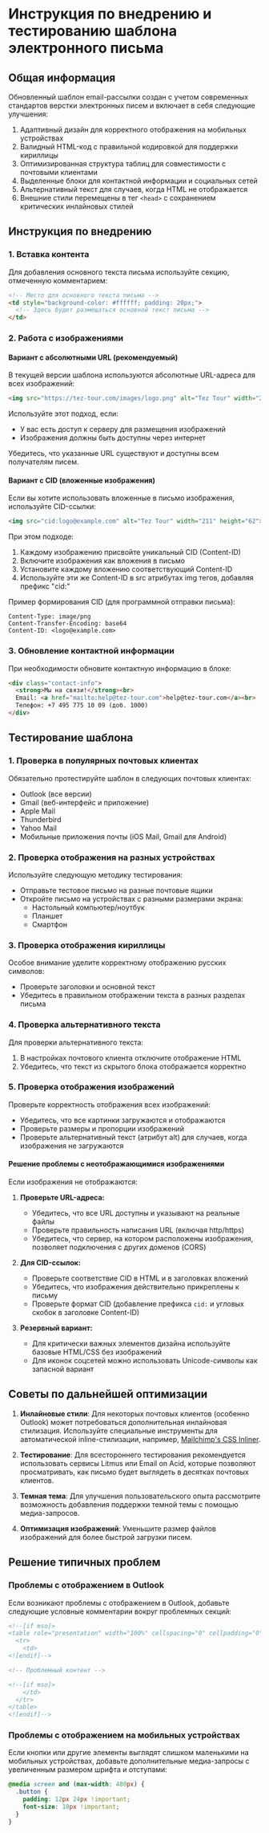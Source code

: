 # Инструкция по внедрению и тестированию шаблона электронного письма

## Общая информация

Обновленный шаблон email-рассылки создан с учетом современных стандартов верстки электронных писем и включает в себя следующие улучшения:

1. Адаптивный дизайн для корректного отображения на мобильных устройствах
2. Валидный HTML-код с правильной кодировкой для поддержки кириллицы
3. Оптимизированная структура таблиц для совместимости с почтовыми клиентами
4. Выделенные блоки для контактной информации и социальных сетей
5. Альтернативный текст для случаев, когда HTML не отображается
6. Внешние стили перемещены в тег `<head>` с сохранением критических инлайновых стилей

## Инструкция по внедрению

### 1. Вставка контента

Для добавления основного текста письма используйте секцию, отмеченную комментарием:
```html
<!-- Место для основного текста письма -->
<td style="background-color: #ffffff; padding: 20px;">
  <!-- Здесь будет размещаться основной текст письма -->
</td>
```

### 2. Работа с изображениями

#### Вариант с абсолютными URL (рекомендуемый)

В текущей версии шаблона используются абсолютные URL-адреса для всех изображений:

```html
<img src="https://tez-tour.com/images/logo.png" alt="Tez Tour" width="211" height="62">
```

Используйте этот подход, если:
- У вас есть доступ к серверу для размещения изображений
- Изображения должны быть доступны через интернет

Убедитесь, что указанные URL существуют и доступны всем получателям писем.

#### Вариант с CID (вложенные изображения)

Если вы хотите использовать вложенные в письмо изображения, используйте CID-ссылки:

```html
<img src="cid:logo@example.com" alt="Tez Tour" width="211" height="62">
```

При этом подходе:
1. Каждому изображению присвойте уникальный CID (Content-ID)
2. Включите изображения как вложения в письмо
3. Установите каждому вложению соответствующий Content-ID
4. Используйте эти же Content-ID в src атрибутах img тегов, добавляя префикс "cid:"

Пример формирования CID (для программной отправки письма):
```
Content-Type: image/png
Content-Transfer-Encoding: base64
Content-ID: <logo@example.com>
```

### 3. Обновление контактной информации

При необходимости обновите контактную информацию в блоке:
```html
<div class="contact-info">
  <strong>Мы на связи!</strong><br>
  Email: <a href="mailto:help@tez-tour.com">help@tez-tour.com</a><br>
  Телефон: +7 495 775 10 09 (доб. 1000)
</div>
```

## Тестирование шаблона

### 1. Проверка в популярных почтовых клиентах

Обязательно протестируйте шаблон в следующих почтовых клиентах:
- Outlook (все версии)
- Gmail (веб-интерфейс и приложение)
- Apple Mail
- Thunderbird
- Yahoo Mail
- Мобильные приложения почты (iOS Mail, Gmail для Android)

### 2. Проверка отображения на разных устройствах

Используйте следующую методику тестирования:
- Отправьте тестовое письмо на разные почтовые ящики
- Откройте письмо на устройствах с разными размерами экрана:
  - Настольный компьютер/ноутбук
  - Планшет
  - Смартфон

### 3. Проверка отображения кириллицы

Особое внимание уделите корректному отображению русских символов:
- Проверьте заголовки и основной текст
- Убедитесь в правильном отображении текста в разных разделах письма

### 4. Проверка альтернативного текста

Для проверки альтернативного текста:
1. В настройках почтового клиента отключите отображение HTML
2. Убедитесь, что текст из скрытого блока отображается корректно

### 5. Проверка отображения изображений

Проверьте корректность отображения всех изображений:
- Убедитесь, что все картинки загружаются и отображаются
- Проверьте размеры и пропорции изображений
- Проверьте альтернативный текст (атрибут alt) для случаев, когда изображения не загружаются

#### Решение проблемы с неотображающимися изображениями

Если изображения не отображаются:

1. **Проверьте URL-адреса:**
   - Убедитесь, что все URL доступны и указывают на реальные файлы
   - Проверьте правильность написания URL (включая http/https)
   - Убедитесь, что сервер, на котором расположены изображения, позволяет подключения с других доменов (CORS)

2. **Для CID-ссылок:**
   - Проверьте соответствие CID в HTML и в заголовках вложений
   - Убедитесь, что изображения действительно прикреплены к письму
   - Проверьте формат CID (добавление префикса `cid:` и угловых скобок в заголовке Content-ID)

3. **Резервный вариант:**
   - Для критически важных элементов дизайна используйте базовые HTML/CSS без изображений
   - Для иконок соцсетей можно использовать Unicode-символы как запасной вариант

## Советы по дальнейшей оптимизации

1. **Инлайновые стили**: Для некоторых почтовых клиентов (особенно Outlook) может потребоваться дополнительная инлайновая стилизация. Используйте специальные инструменты для автоматической inline-стилизации, например, [Mailchimp's CSS Inliner](https://templates.mailchimp.com/resources/inline-css/).

2. **Тестирование**: Для всестороннего тестирования рекомендуется использовать сервисы Litmus или Email on Acid, которые позволяют просматривать, как письмо будет выглядеть в десятках почтовых клиентов.

3. **Темная тема**: Для улучшения пользовательского опыта рассмотрите возможность добавления поддержки темной темы с помощью медиа-запросов.

4. **Оптимизация изображений**: Уменьшите размер файлов изображений для более быстрой загрузки писем.

## Решение типичных проблем

### Проблемы с отображением в Outlook

Если возникают проблемы с отображением в Outlook, добавьте следующие условные комментарии вокруг проблемных секций:

```html
<!--[if mso]>
<table role="presentation" width="100%" cellspacing="0" cellpadding="0" border="0">
  <tr>
    <td>
<![endif]-->

<!-- Проблемный контент -->

<!--[if mso]>
    </td>
  </tr>
</table>
<![endif]-->
```

### Проблемы с отображением на мобильных устройствах

Если кнопки или другие элементы выглядят слишком маленькими на мобильных устройствах, добавьте дополнительные медиа-запросы с увеличенным размером шрифта и отступами:

```css
@media screen and (max-width: 480px) {
  .button {
    padding: 12px 24px !important;
    font-size: 18px !important;
  }
}
```

